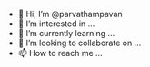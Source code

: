 - 👋 Hi, I’m @parvathampavan
- 👀 I’m interested in ...
- 🌱 I’m currently learning ...
- 💞️ I’m looking to collaborate on ...
- 📫 How to reach me ...

<!---
parvathampavan/parvathampavan is a ✨ special ✨ repository because its `README.md` (this file) appears on your GitHub profile.
You can click the Preview link to take a look at your changes.
--->
